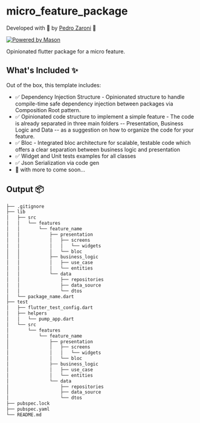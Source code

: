 # micro_feature_package

Developed with 💙 by [Pedro Zaroni][mugbug] 🦄

[![Powered by Mason](https://img.shields.io/endpoint?url=https%3A%2F%2Ftinyurl.com%2Fmason-badge)](https://github.com/felangel/mason)

Opinionated flutter package for a micro feature.

## What's Included ✨

Out of the box, this template includes:

- ✅ Dependency Injection Structure - Opinionated structure to handle compile-time safe dependency injection between packages via Composition Root pattern.
- ✅ Opinionated code structure to implement a simple feature - The code is already separated in three main folders -- Presentation, Business Logic and Data -- as a suggestion on how to organize the code for your feature.
- ✅ Bloc - Integrated bloc architecture for scalable, testable code which offers a clear separation between business logic and presentation
- ✅ Widget and Unit tests examples for all classes
- ✅ Json Serialization via code gen
- 🚧 with more to come soon...

## Output 📦

```sh
├── .gitignore
├── lib
│   ├── src
│   │   └── features
│   │       └── feature_name
│   │           ├── presentation
│   │           │   ├── screens
│   │           │   │   └── widgets
│   │           │   └── bloc
│   │           ├── business_logic
│   │           │   ├── use_case
│   │           │   └── entities
│   │           └── data
│   │               ├── repositories
│   │               ├── data_source
│   │               └── dtos
│   └── package_name.dart
├── test
│   ├── flutter_test_config.dart
│   ├── helpers
│   │   └── pump_app.dart
│   └── src
│       └── features
│           └── feature_name
│               ├── presentation
│               │   ├── screens
│               │   │   └── widgets
│               │   └── bloc
│               ├── business_logic
│               │   ├── use_case
│               │   └── entities
│               └── data
│                   ├── repositories
│                   ├── data_source
│                   └── dtos
├── pubspec.lock
├── pubspec.yaml
└── README.md
```

[mugbug]: https://github.com/mugbug

